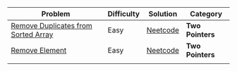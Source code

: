 
| Problem                                                                                                               | Difficulty | Solution                                                | Category             |
| --------------------------------------------------------------------------------------------------------------------- | ---------- | ------------------------------------------------------- | -------------------- |
| [Remove Duplicates from Sorted Array](https://leetcode.com/problems/remove-duplicates-from-sorted-array/description/) | Easy       | [Neetcode](https://www.youtube.com/watch?v=DEJAZBq0FDA) | **Two Pointers**     |
| [Remove Element](https://leetcode.com/problems/remove-element/)                                                       | Easy       | [Neetcode](https://www.youtube.com/watch?v=Pcd1ii9P9ZI) | **Two Pointers**<br> |
|                                                                                                                       |            |                                                         |                      |
